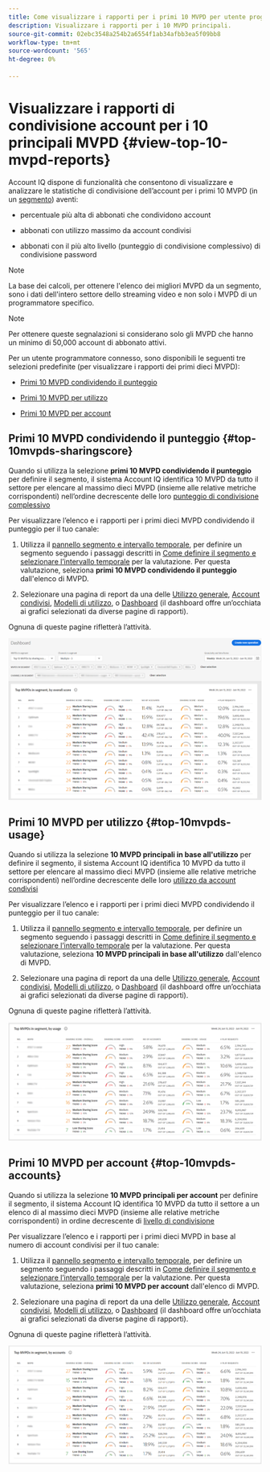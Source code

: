 ```yaml
---
title: Come visualizzare i rapporti per i primi 10 MVPD per utente programmatore.
description: Visualizzare i rapporti per i 10 MVPD principali.
source-git-commit: 02ebc3548a254b2a6554f1ab34afbb3ea5f09bb8
workflow-type: tm+mt
source-wordcount: '565'
ht-degree: 0%

---
```


# Visualizzare i rapporti di condivisione account per i 10 principali MVPD <!--and Programmers--> {#view-top-10-mvpd-reports}

Account IQ dispone di funzionalità che consentono di visualizzare e analizzare le statistiche di condivisione dell’account per i primi 10 MVPD (in un [segmento](/help/AccountIQ/product-concepts.md#segmet-def)) aventi:

* percentuale più alta di abbonati che condividono account

* abbonati con utilizzo massimo da account condivisi

* abbonati con il più alto livello (punteggio di condivisione complessivo) di condivisione password

>[!NOTE]
>
>La base dei calcoli, per ottenere l&#39;elenco dei migliori MVPD da un segmento, sono i dati dell&#39;intero settore dello streaming video e non solo i MVPD di un programmatore specifico.

>[!NOTE]
>
>Per ottenere queste segnalazioni si considerano solo gli MVPD che hanno un minimo di 50,000 account di abbonato attivi.

Per un utente programmatore connesso, sono disponibili le seguenti tre selezioni predefinite (per visualizzare i rapporti dei primi dieci MVPD):

* [Primi 10 MVPD condividendo il punteggio](#top-10mvpds-sharingscore)

* [Primi 10 MVPD per utilizzo](#top-10mvpds-usage)

* [Primi 10 MVPD per account](#top-10mvpds-accounts)

## Primi 10 MVPD condividendo il punteggio {#top-10mvpds-sharingscore}

Quando si utilizza la selezione **primi 10 MVPD condividendo il punteggio** per definire il segmento, il sistema Account IQ identifica 10 MVPD da tutto il settore per elencare al massimo dieci MVPD (insieme alle relative metriche corrispondenti) nell’ordine decrescente delle loro [punteggio di condivisione complessivo](/help/AccountIQ/product-concepts.md#overall-sharing-score)

Per visualizzare l’elenco e i rapporti per i primi dieci MVPD condividendo il punteggio per il tuo canale:

1. Utilizza il [pannello segmento e intervallo temporale](/help/AccountIQ/segments-timeframe.md), per definire un segmento seguendo i passaggi descritti in [Come definire il segmento e selezionare l’intervallo temporale](/help/AccountIQ/howto-select-segment-timeframe.md) per la valutazione. Per questa valutazione, seleziona **primi 10 MVPD condividendo il punteggio** dall&#39;elenco di MVPD.

1. Selezionare una pagina di report da una delle [Utilizzo generale](/help/AccountIQ/general-usage-reports.md), [Account condivisi](/help/AccountIQ/shared-acc-reports.md), [Modelli di utilizzo](/help/AccountIQ/usage-patterns.md), o [Dashboard](/help/AccountIQ/dashboard.md) (il dashboard offre un’occhiata ai grafici selezionati da diverse pagine di rapporti).

Ognuna di queste pagine rifletterà l’attività.

![](assets/top-ten-mvpds-overallscore.png)

## Primi 10 MVPD per utilizzo {#top-10mvpds-usage}

Quando si utilizza la selezione **10 MVPD principali in base all&#39;utilizzo** per definire il segmento, il sistema Account IQ identifica 10 MVPD da tutto il settore per elencare al massimo dieci MVPD (insieme alle relative metriche corrispondenti) nell’ordine decrescente delle loro [utilizzo da account condivisi](/help/AccountIQ/product-concepts.md)

Per visualizzare l’elenco e i rapporti per i primi dieci MVPD condividendo il punteggio per il tuo canale:

1. Utilizza il [pannello segmento e intervallo temporale](/help/AccountIQ/segments-timeframe.md), per definire un segmento seguendo i passaggi descritti in [Come definire il segmento e selezionare l’intervallo temporale](/help/AccountIQ/howto-select-segment-timeframe.md) per la valutazione. Per questa valutazione, seleziona **10 MVPD principali in base all&#39;utilizzo** dall&#39;elenco di MVPD.

1. Selezionare una pagina di report da una delle [Utilizzo generale](/help/AccountIQ/general-usage-reports.md), [Account condivisi](/help/AccountIQ/shared-acc-reports.md), [Modelli di utilizzo](/help/AccountIQ/usage-patterns.md), o [Dashboard](/help/AccountIQ/dashboard.md) (il dashboard offre un’occhiata ai grafici selezionati da diverse pagine di rapporti).

Ognuna di queste pagine rifletterà l’attività.

![](assets/top-ten-mvpds-usage.png)

## Primi 10 MVPD per account {#top-10mvpds-accounts}

Quando si utilizza la selezione **10 MVPD principali per account** per definire il segmento, il sistema Account IQ identifica 10 MVPD da tutto il settore a un elenco di al massimo dieci MVPD (insieme alle relative metriche corrispondenti) in ordine decrescente di [livello di condivisione](/help/AccountIQ/product-concepts.md)

Per visualizzare l’elenco e i rapporti per i primi dieci MVPD in base al numero di account condivisi per il tuo canale:

1. Utilizza il [pannello segmento e intervallo temporale](/help/AccountIQ/segments-timeframe.md), per definire un segmento seguendo i passaggi descritti in [Come definire il segmento e selezionare l’intervallo temporale](/help/AccountIQ/howto-select-segment-timeframe.md) per la valutazione. Per questa valutazione, seleziona **primi 10 MVPD per account** dall&#39;elenco di MVPD.

1. Selezionare una pagina di report da una delle [Utilizzo generale](/help/AccountIQ/general-usage-reports.md), [Account condivisi](/help/AccountIQ/shared-acc-reports.md), [Modelli di utilizzo](/help/AccountIQ/usage-patterns.md), o [Dashboard](/help/AccountIQ/dashboard.md) (il dashboard offre un’occhiata ai grafici selezionati da diverse pagine di rapporti).

Ognuna di queste pagine rifletterà l’attività.

![](assets/top-ten-mvpds-accounts.png)
